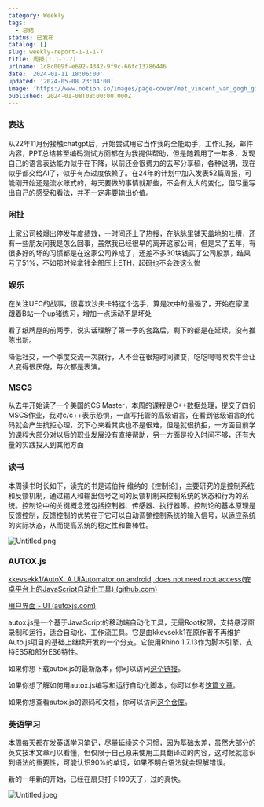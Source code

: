 ```yaml
---
category: Weekly
tags:
  - 总结
status: 已发布
catalog: []
slug: weekly-report-1-1-1-7
title: 周报(1.1-1.7)
urlname: 1c8c009f-e692-4342-9f9c-66fc13786446
date: '2024-01-11 18:06:00'
updated: '2024-05-08 23:04:00'
image: 'https://www.notion.so/images/page-cover/met_vincent_van_gogh_ginoux.jpg'
published: 2024-01-08T08:00:00.000Z
---
```


### 表达


从22年11月份接触chatgpt后，开始尝试用它当作我的全能助手，工作汇报，邮件内容，PPT总结甚至编码测试方面都在为我提供帮助，但是随着用了一年多，发现自己的语言表达能力似乎在下降，以前还会很费力的去写分享稿，各种说明，现在似乎都交给AI了，似乎有点过度依赖了。在24年的计划中加入发表52篇周报，可能刚开始还是流水账式的，每天要做的事情就那些，不会有太大的变化，但尽量写出自己的感受和看法，并不一定非要输出价值。


### 闲扯


上家公司被爆出停发年度绩效，一时间还上了热搜，在脉脉里铺天盖地的吐槽，还有一些朋友问我是怎么回事，虽然我已经很早的离开这家公司，但是呆了五年，有很多好的坏的习惯都是在这家公司养成了，还差不多30块钱买了公司股票，结果亏了51%，不如那时候拿钱全部压上ETH，起码也不会跌这么惨


### 娱乐


在关注UFC的战事，很喜欢沙夫卡特这个选手，算是次中的最强了，开始在家里跟着B站一个up猪练习，增加一点运动不是坏处


看了纸牌屋的前两季，说实话理解了第一季的套路后，剩下的都是在延续，没有推陈出新。


降低社交，一个季度交流一次就行，人不会在很短时间骤变，吃吃喝喝吹吹牛会让人变得很厌倦，每次都是表演。


### MSCS


从去年开始读了一个美国的CS Master，本周的课程是C++数据处理，提交了四份MSCS作业，我对c/c++表示恐惧，一直写托管的高级语言，在看到低级语言的代码就会产生抗拒心理，沉下心来看其实也不是很难，但是就很抗拒，一方面目前学的课程大部分对以后的职业发展没有直接帮助，另一方面是投入时间不够，还有大量的实践投入到其他方面


### 读书


本周读书时长如下，读完的书是诺伯特·维纳的《控制论》，主要研究的是控制系统和反馈机制，通过输入和输出信号之间的反馈机制来控制系统的状态和行为的系统。控制论中的关键概念还包括控制器、传感器、执行器等。控制论的基本原理是反馈控制，反馈控制的优势在于它可以自动调整控制系统的输入信号，以适应系统的实际状态，从而提高系统的稳定性和鲁棒性。


![Untitled.png](https://prod-files-secure.s3.us-west-2.amazonaws.com/5d24fe63-e567-4804-86f9-9fdc62e13082/4d744901-b410-4924-8554-36cce6e9aab7/Untitled.png?X-Amz-Algorithm=AWS4-HMAC-SHA256&X-Amz-Content-Sha256=UNSIGNED-PAYLOAD&X-Amz-Credential=ASIAZI2LB466WZLFWAZK%2F20250324%2Fus-west-2%2Fs3%2Faws4_request&X-Amz-Date=20250324T053908Z&X-Amz-Expires=3600&X-Amz-Security-Token=IQoJb3JpZ2luX2VjEIz%2F%2F%2F%2F%2F%2F%2F%2F%2F%2FwEaCXVzLXdlc3QtMiJGMEQCIFE5%2BT%2BETwDClO5QvyFlvuWsvmJU1JVAG6vaDW056xHWAiAVwzKBv%2BLL%2FKmI2%2Ftv8YzjZwGFb%2BC8jRsWfre2BaY0rSqIBAjl%2F%2F%2F%2F%2F%2F%2F%2F%2F%2F8BEAAaDDYzNzQyMzE4MzgwNSIMQCtsPwW8Ky6oZ4RgKtwDqCxaFULGWqG81TOga8ycD3ul6X%2BdJ8BaCY9ENJ2x9fgWLLcTnUWoLZ39wdUe4fQztH1NsKG1uaOpiWI5xas63iNlv8PWM3el2NRFQKnM%2BVwKOQsp%2BwrD7yvhkfukvzsF1hITGY%2FM9XfHdZ6sSfSlgombaBo8jwjR2FJelk1e4ThAZem3ffr2N7cu%2BQoca0NTaBUPseirQYePjDarHaWijFZrU4skjAvWe%2ByLmQkiSTFiA6B%2BG7BE2I6eDbxfhg4gkoqASCTf43hvWL2pAKu8hjqyYPzrQpWe%2B9mFNgcJG2cMeBtx7JXXG3aZYdcAXA14Gl%2BEfP%2F0XiW9bFAuSNKSGbKlZ95PkZqmGZOFefu8zA1pc5KMLRRs62t6KHgdMZpSeR8H6AplBS6xAgXMjx1ZPCsA59aJk68ZjSTMWE9vy0n5kn3MQzJX%2F4GHjjFo%2BeXCzyFPSiDRIvK8eFx5XEliLIVf2L0XzpY0CYmW4dfR5Pighr6F2VWuU0JXWboLeqNt0tg1o7uX9kHoYG6s3%2BLvMzc0Q2swQAkbuHq2THMK6Nos9yRF61gN9RPSJ2AzTIBs4BOBUhyE7QfzrU6nalkQvDQYiTjj9i3vlk0W8BKWGW8gPHQ6Xf3VHtCcimUw%2FLWDvwY6pgGMevZqdrQNZCMziql2P0Q7rR4nHW6SOXKOfchYywzTxPiA7Rj8QOJHNuszSS3hid9cG8Ul8Z1X9%2BjmHKBUDsKxqLPISoJhdfJX06DBMjv5qaEAMA8ZsVuuAUaI6Fta5sBoqgiGvfNVswkqX1oC6CI4XFl3%2BGHAoq6gPbdSuIGe8yLsTg8%2Bp2hfC3gz5dAHWVrIGWdbqEGO8GVxr3SdvJ8ZQnxtqxBF&X-Amz-Signature=21cccc24f6d405977455b7b55998baf84e23aaab3e55e8565c5c58c0f23acd4f&X-Amz-SignedHeaders=host&x-id=GetObject)


### AUTOX.js


[kkevsekk1/AutoX: A UiAutomator on android, does not need root access(安卓平台上的JavaScript自动化工具) (github.com)](https://github.com/kkevsekk1/AutoX)


[用户界面 - UI (autoxjs.com)](http://doc.autoxjs.com/#/ui)


autox.js是一个基于JavaScript的移动端自动化工具，无需Root权限，支持悬浮窗录制和运行，适合自动化、工作流工具。它是由kkevsekk1在原作者不再维护Auto.js项目的基础上继续开发的一个分支。它使用Rhino 1.7.13作为脚本引擎，支持ES5和部分ES6特性。


如果你想下载autox.js的最新版本，你可以访问[这个链接](https://github.com/kkevsekk1/AutoX/releases)。


如果你想了解如何用autox.js编写和运行自动化脚本，你可以参考[这篇文章](https://www.cnblogs.com/ghj1976/p/autoxjs.html)。


如果你想查看autox.js的源码和文档，你可以访问[这个仓库](https://github.com/kkevsekk1/AutoX)。


### 英语学习


本周每天都在发英语学习笔记，尽量延续这个习惯，因为基础太差，虽然大部分的英文技术文章可以看懂，但仅限于自己原来使用工具翻译过的内容，这时候就意识到语法的重要性，可能认识90%的单词，如果不明白语法就会理解错误。


新的一年新的开始，已经在扇贝打卡190天了，过的真快。


![Untitled.jpeg](https://prod-files-secure.s3.us-west-2.amazonaws.com/5d24fe63-e567-4804-86f9-9fdc62e13082/c04d3014-4bd3-4142-a613-19220f0a3512/Untitled.jpeg?X-Amz-Algorithm=AWS4-HMAC-SHA256&X-Amz-Content-Sha256=UNSIGNED-PAYLOAD&X-Amz-Credential=ASIAZI2LB466WZLFWAZK%2F20250324%2Fus-west-2%2Fs3%2Faws4_request&X-Amz-Date=20250324T053908Z&X-Amz-Expires=3600&X-Amz-Security-Token=IQoJb3JpZ2luX2VjEIz%2F%2F%2F%2F%2F%2F%2F%2F%2F%2FwEaCXVzLXdlc3QtMiJGMEQCIFE5%2BT%2BETwDClO5QvyFlvuWsvmJU1JVAG6vaDW056xHWAiAVwzKBv%2BLL%2FKmI2%2Ftv8YzjZwGFb%2BC8jRsWfre2BaY0rSqIBAjl%2F%2F%2F%2F%2F%2F%2F%2F%2F%2F8BEAAaDDYzNzQyMzE4MzgwNSIMQCtsPwW8Ky6oZ4RgKtwDqCxaFULGWqG81TOga8ycD3ul6X%2BdJ8BaCY9ENJ2x9fgWLLcTnUWoLZ39wdUe4fQztH1NsKG1uaOpiWI5xas63iNlv8PWM3el2NRFQKnM%2BVwKOQsp%2BwrD7yvhkfukvzsF1hITGY%2FM9XfHdZ6sSfSlgombaBo8jwjR2FJelk1e4ThAZem3ffr2N7cu%2BQoca0NTaBUPseirQYePjDarHaWijFZrU4skjAvWe%2ByLmQkiSTFiA6B%2BG7BE2I6eDbxfhg4gkoqASCTf43hvWL2pAKu8hjqyYPzrQpWe%2B9mFNgcJG2cMeBtx7JXXG3aZYdcAXA14Gl%2BEfP%2F0XiW9bFAuSNKSGbKlZ95PkZqmGZOFefu8zA1pc5KMLRRs62t6KHgdMZpSeR8H6AplBS6xAgXMjx1ZPCsA59aJk68ZjSTMWE9vy0n5kn3MQzJX%2F4GHjjFo%2BeXCzyFPSiDRIvK8eFx5XEliLIVf2L0XzpY0CYmW4dfR5Pighr6F2VWuU0JXWboLeqNt0tg1o7uX9kHoYG6s3%2BLvMzc0Q2swQAkbuHq2THMK6Nos9yRF61gN9RPSJ2AzTIBs4BOBUhyE7QfzrU6nalkQvDQYiTjj9i3vlk0W8BKWGW8gPHQ6Xf3VHtCcimUw%2FLWDvwY6pgGMevZqdrQNZCMziql2P0Q7rR4nHW6SOXKOfchYywzTxPiA7Rj8QOJHNuszSS3hid9cG8Ul8Z1X9%2BjmHKBUDsKxqLPISoJhdfJX06DBMjv5qaEAMA8ZsVuuAUaI6Fta5sBoqgiGvfNVswkqX1oC6CI4XFl3%2BGHAoq6gPbdSuIGe8yLsTg8%2Bp2hfC3gz5dAHWVrIGWdbqEGO8GVxr3SdvJ8ZQnxtqxBF&X-Amz-Signature=f5c2c921f5c1aaae854662cf8a396930555dd0f8565da37679d11748b552301d&X-Amz-SignedHeaders=host&x-id=GetObject)

